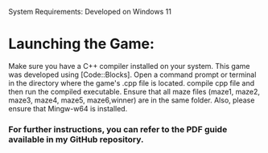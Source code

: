 System Requirements:
Developed on Windows 11

# Launching the Game:
Make sure you have a C++ compiler installed on your system. This game was developed using [Code::Blocks].
Open a command prompt or terminal in the directory where the game's .cpp file is located.
compile cpp file and then run the compiled executable.
Ensure that all maze files (maze1, maze2, maze3, maze4, maze5, maze6,winner) are in the same folder.
Also, please ensure that Mingw-w64 is installed.

### For further instructions, you can refer to the PDF guide available in my GitHub repository.
